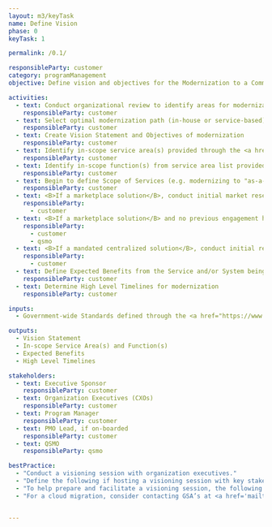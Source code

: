```yaml
---
layout: m3/keyTask
name: Define Vision
phase: 0
keyTask: 1

permalink: /0.1/

responsibleParty: customer
category: programManagement
objective: Define vision and objectives for the Modernization to a Common Solution.

activities:
  - text: Conduct organizational review to identify areas for modernization, improvement, and service-based delivery models
    responsibleParty: customer
  - text: Select optimal modernization path (in-house or service-based) (look to the <a href="https://community.max.gov/display/GSA/M3+Artifact+Samples">Embarking On Shared Services Strategies Tool</a>)
    responsibleParty: customer
  - text: Create Vision Statement and Objectives of modernization
    responsibleParty: customer
  - text: Identify in-scope service area(s) provided through the <a href="https://www.ussm.gov/fibf/">Federal Integrated Business Framework (FIBF)</a> website (e.g. financial management, human capital, acquisition, grants management, travel)
    responsibleParty: customer
  - text: Identify in-scope function(s) from service area list provided through <a href="https://www.ussm.gov/fibf/">FIBF website</a>
    responsibleParty: customer
  - text: Begin to define Scope of Services (e.g. modernizing to "as-a-service" IT, transaction processing service, or both)
    responsibleParty: customer
  - text: <B>If a marketplace solution</B>, conduct initial market research to identify currently available services
    responsibleParty:
      - customer
  - text: <B>If a marketplace solution</B> and no previous engagement has occurred, coordinate with <a href="https://ussm.gsa.gov/qsmo/">QSMOs</a> for costing information, additional detail, and <a href="https://ussm.gsa.gov/assets/files/Investment-Planning-Guidance-March%202021.pdf">Investment Action Planning (IAP)</a> discussions
    responsibleParty:
      - customer
      - qsmo 
  - text: <B>If a mandated centralized solution</B>, conduct initial research to understand centralized service offering
    responsibleParty:
      - customer
  - text: Define Expected Benefits from the Service and/or System being acquired
    responsibleParty: customer
  - text: Determine High Level Timelines for modernization
    responsibleParty: customer

inputs:
  - Government-wide Standards defined through the <a href="https://www.ussm.gov/fibf/">FIBF website</a>

outputs:
  - Vision Statement
  - In-scope Service Area(s) and Function(s)
  - Expected Benefits
  - High Level Timelines

stakeholders:
  - text: Executive Sponsor
    responsibleParty: customer
  - text: Organization Executives (CXOs)
    responsibleParty: customer
  - text: Program Manager
    responsibleParty: customer
  - text: PMO Lead, if on-boarded
    responsibleParty: customer
  - text: QSMO
    responsibleParty: qsmo

bestPractice:
  - "Conduct a visioning session with organization executives."
  - "Define the following if hosting a visioning session with key stakeholders: vision statement and objectives, identify which service areas will be migrated to a common solution, identify service provider functions available through the <a href='https://www.ussm.gov/fibf/'>FIBF</a>, establish understanding of expected benefits and high level timelines"
  - "To help prepare and facilitate a visioning session, the following documents can be used: search “Establish or Update your Vision Statement” on <a href='https://www.pic.gov/pic-resources/' aria-label ='Pic resources'>pic.gov</a> to define vision, leverage the <a href='https://www.pic.gov/goalplaybook/'>Goal Playbook</a> to create goals or search “Set or Revise Goals” on <a href='https://www.pic.gov/pic-resources/' aria-label ='Pic resources'>pic.gov</a>, and search “Outcomes Matrix” on <a href='https://www.pic.gov/pic-resources/' aria-label ='Pic resources'>pic.gov</a> to help define the end state"
  - "For a cloud migration, consider contacting GSA’s at <a href='mailto:dccoi@gsa.gov'>dccoi@gsa.gov</a> and review the following resources in MAX: “Cloud Readiness: Preparing Your Agency for Migration”, “Key Cost Considerations for Agencies Planning Cloud Migration”, “DCOI PMO IaaS Considerations for the Data Center Community”"


---
```

